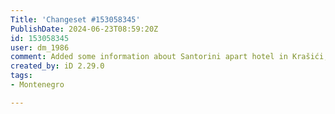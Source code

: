 ```yaml
---
Title: 'Changeset #153058345'
PublishDate: 2024-06-23T08:59:20Z
id: 153058345
user: dm_1986
comment: Added some information about Santorini apart hotel in Krašići, Montenegro.
created_by: iD 2.29.0
tags:
- Montenegro

---
```

